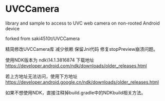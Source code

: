 # UVCCamera
library and sample to access to UVC web camera on non-rooted Android device


forked from saki4510t/UVCCamera

精简修改UVCCamera库  减少依赖   保留Jni代码   修复stopPreview崩溃问题。

使用NDK版本为
ndk\\14.1.3816874
下载地址
https://developer.android.com/ndk/downloads/older_releases.html


若上方地址无法访问，使用下方地址
https://developer.android.google.cn/ndk/downloads/older_releases.html


如果不想使用NDK，直接注释掉build.gradle中的NDKbuild相关方法。

